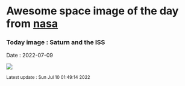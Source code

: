 
# Awesome space image of the day from [nasa](https://api.nasa.gov/)

### Today image : Saturn and the ISS

Date : 2022-07-09


![](https://apod.nasa.gov/apod/image/2207/ISS_Saturn_TGlenn.jpg)

<small>Latest update : Sun Jul 10 01:49:14 2022</small>


